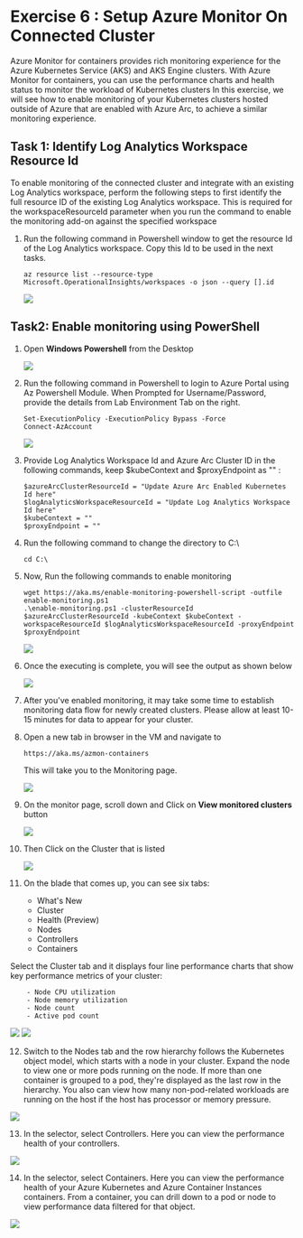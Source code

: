 # Exercise 6 : Setup Azure Monitor On Connected Cluster

Azure Monitor for containers provides rich monitoring experience for the Azure Kubernetes Service (AKS) and AKS Engine clusters. With Azure Monitor for containers, you can use the performance charts and health status to monitor the workload of Kubernetes clusters
In this exercise, we will see how to enable monitoring of your Kubernetes clusters hosted outside of Azure that are enabled with Azure Arc, to achieve a similar monitoring experience.

## Task 1: Identify Log Analytics Workspace Resource Id

To enable monitoring of the connected cluster and integrate with an existing Log Analytics workspace, perform the following steps to first identify the full resource ID of the existing Log Analytics workspace. 
This is required for the workspaceResourceId parameter when you run the command to enable the monitoring add-on against the specified workspace

1.  Run the following command in Powershell window to get the resource Id of the Log Analytics workspace. Copy this Id to be used in the next tasks.

    ```
    az resource list --resource-type Microsoft.OperationalInsights/workspaces -o json --query [].id
    ```
    ![](./images/arc-00041.png)   


## Task2: Enable monitoring using PowerShell

1.  Open **Windows Powershell** from the Desktop 

    ![](./images/arc-00042.png) 

2.  Run the following command in Powershell to login to Azure Portal using Az Powershell Module. When Prompted for Username/Password, provide the details from Lab Environment Tab on the right.
 
    ```
    Set-ExecutionPolicy -ExecutionPolicy Bypass -Force
    Connect-AzAccount
    ```
    ![](./images/arc-00043.png)   
    
3.  Provide Log Analytics Workspace Id and Azure Arc Cluster ID in the following commands, keep $kubeContext and $proxyEndpoint as "" :
 
    ```
    $azureArcClusterResourceId = "Update Azure Arc Enabled Kubernetes Id here"
    $logAnalyticsWorkspaceResourceId = "Update Log Analytics Workspace Id here"
    $kubeContext = ""
    $proxyEndpoint = ""
    ```
    
4.  Run the following command to change the directory to C:\
 
    ```
    cd C:\
    ```
    
5.  Now, Run the following commands to enable monitoring
 
    ```
    wget https://aka.ms/enable-monitoring-powershell-script -outfile enable-monitoring.ps1
    .\enable-monitoring.ps1 -clusterResourceId $azureArcClusterResourceId -kubeContext $kubeContext -workspaceResourceId $logAnalyticsWorkspaceResourceId -proxyEndpoint $proxyEndpoint
    ```
    ![](./images/arc-00044.png)  
    
6.  Once the executing is complete, you will see the output as shown below
 
    ![](./images/arc-00045.png)  
    
7.  After you've enabled monitoring, it may take some time to establish monitoring data flow for newly created clusters. Please allow at least 10-15 minutes for data to appear for your cluster.
 
8.  Open a new tab in browser in the VM and navigate to 
 
    ```
    https://aka.ms/azmon-containers
    ```
    
    This will take you to the Monitoring page.
    
    ![](./images/arc-00046.png)     
    
9.  On the monitor page, scroll down and Click on **View monitored clusters** button 
 
    ![](./images/arc-00047.png)  
    
10.  Then Click on the Cluster that is listed 

     ![](./images/arc-00048.png) 

11.  On the blade that comes up, you can see six tabs:

        - What's New 
        - Cluster
        - Health (Preview)
        - Nodes
        - Controllers
        - Containers

   Select the Cluster tab and it displays four line performance charts that show key performance metrics of your cluster:
    
        - Node CPU utilization
        - Node memory utilization
        - Node count
        - Active pod count   
    
   ![](./images/arc-0053.png)
   ![](./images/arc-0054.png) 
    
12.  Switch to the Nodes tab and the row hierarchy follows the Kubernetes object model, which starts with a node in your cluster. Expand the node to view one or more pods running on the node. If more than one container is grouped to a pod, they're displayed as the last row in the hierarchy. You also can view how many non-pod-related workloads are running on the host if the host has processor or memory pressure.
 
   ![](./images/arc-0055.png) 
    
13.  In the selector, select Controllers. Here you can view the performance health of your controllers.
 
   ![](./images/arc-0056.png) 

14.  In the selector, select Containers. Here you can view the performance health of your Azure Kubernetes and Azure Container Instances containers. From a container, you can drill down to a pod or node to view performance data filtered for that object.
 
   ![](./images/arc-0057.png) 
    
